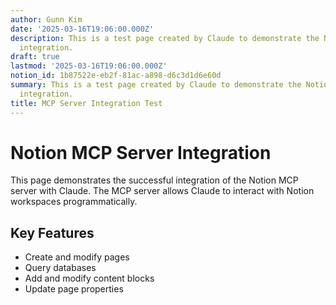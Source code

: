 ```yaml
---
author: Gunn Kim
date: '2025-03-16T19:06:00.000Z'
description: This is a test page created by Claude to demonstrate the Notion MCP server
  integration.
draft: true
lastmod: '2025-03-16T19:06:00.000Z'
notion_id: 1b87522e-eb2f-81ac-a898-d6c3d1d6e60d
summary: This is a test page created by Claude to demonstrate the Notion MCP server
  integration.
title: MCP Server Integration Test
---
```


# Notion MCP Server Integration

This page demonstrates the successful integration of the Notion MCP server with Claude. The MCP server allows Claude to interact with Notion workspaces programmatically.

## Key Features

- Create and modify pages
- Query databases
- Add and modify content blocks
- Update page properties
